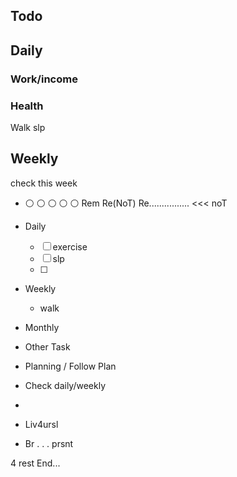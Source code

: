
## Todo
## Daily
### Work/income
### Health
Walk
slp
## Weekly
check this week


* ⚪ ⚪ ⚪ ⚪ ⚪ Rem Re(NoT)  Re................ <<< noT
- Daily
  - [ ] exercise
  - [ ] slp
  - [ ] 
- Weekly
  - walk
- Monthly

- Other Task

* Planning / Follow Plan
* Check daily/weekly

* 
* Liv4ursl
* Br . . . prsnt

4 rest
End...
